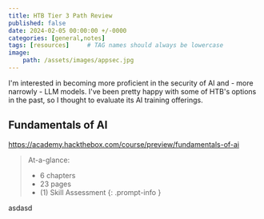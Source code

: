 ```yaml
---
title: HTB Tier 3 Path Review
published: false
date: 2024-02-05 00:00:00 +/-0000
categories: [general,notes]
tags: [resources]     # TAG names should always be lowercase
image:
    path: /assets/images/appsec.jpg
---
```


I'm interested in becoming more proficient in the security of AI and - more narrowly - LLM models. I've been pretty happy with some of HTB's options in the past, so I thought to evaluate its AI training offerings.

## Fundamentals of AI

https://academy.hackthebox.com/course/preview/fundamentals-of-ai

> At-a-glance:
> 
> * 6 chapters
> * 23 pages
> * (1) Skill Assessment
{: .prompt-info }

asdasd